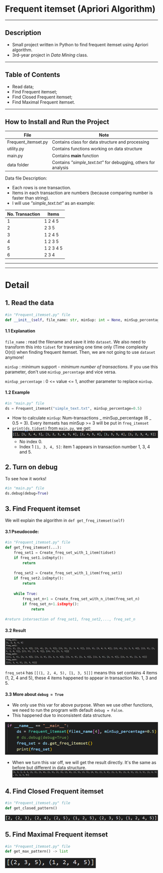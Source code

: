 # Frequent itemset (Apriori Algorithm)

---

## Description

- Small project written in Python to find frequent itemset using Apriori algorithm.
- 3rd-year project in _Data Mining_ class.

---

## Table of Contents

- Read data;
- Find Frequent itemset;
- Find Closed Frequent itemset;
- Find Maximal Frequent itemset.

---

## How to Install and Run the Project

| File                | Note                                                            |
| ------------------- | --------------------------------------------------------------- |
| Frequent_itemset.py | Contains class for data structure and processing                |
| utility.py          | Contains functions working on data structure                    |
| main.py             | Contains **main** function                                      |
| data folder         | Contains _"simple_text.txt"_ for debugging, others for analysis |

Data file Description:

- Each rows is one transaction.
- Items in each transaction are numbers (because comparing number is faster than string).
- I will use _"simple_text.txt"_ as an example:

| No. Transaction | Items     |
| --------------- | --------- |
| 1               | 1 2 4 5   |
| 2               | 2 3 5     |
| 3               | 1 2 4 5   |
| 4               | 1 2 3 5   |
| 5               | 1 2 3 4 5 |
| 6               | 2 3 4     |

---

---

# Detail

## 1. Read the data

```python
#in "Frequent_itemset.py" file
def __init__(self, file_name: str, minSup: int = None, minSup_percentage: float = None)
```

#### 1.1 Explanation

`file_name`
: read the filename and save it into `dataset`. We also need to transform this into `tidset` for traversing one time only (Time complexity O(n)) when finding frequent itemset. Then, we are not going to use `dataset` anymore!

`minSup`
: minimum support - _minimum number of transactions_. If you use this parameter, don't use `minSup_percentage` and vice versa.

`minSup_percentage`
: 0 <= value <= 1, another parameter to replace `minSup`.

#### 1.2 Example

```python
#in "main.py" file
ds = Frequent_itemset("simple_text.txt", minSup_percentage=0.5)
```

- How to calculate `minSup`: Num-transactions _ minSup_percentage (6 _ 0.5 = 3). Every itemsets has minSup >= 3 will be put in `freq_itemset`
- `print(ds.tidset)` from `main.py`, we get:
  ![tidset as list](./Screenshots/tidset_as_list.png)
  - No index 0.
  - Index 1 `[1, 3, 4, 5]`: item 1 appears in transaction number 1, 3, 4 and 5.

## 2. Turn on debug

To see how it works!

```python
#in "main.py" file
ds.debug(debug=True)
```

## 3. Find Frequent itemset

We will explain the algorithm in `def get_freq_itemset(self)`

#### 3.1 Pseudocode:

```python
#in "Frequent_itemset.py" file
def get_freq_itemset(...):
    freq_set1 = Create_freq_set_with_1_item(tidset)
    if freq_set1.isEmpty():
        return

    freq_set2 = Create_freq_set_with_1_item(freq_set1)
    if freq_set2.isEmpty():
        return

    while True:
        freq_set_n+1 = Create_freq_set_with_n_item(freq_set_n)
        if freq_set_n+1.isEmpty():
            return

#return intersection of freq_set1, freq_set2,..., freq_set_n
```

#### 3.2 Result

![Result of each "freq_set_n"](Screenshots/Result_of_each_freq_set_n.png)

`freq_set4` has `[[(1, 2, 4, 5), [1, 3, 5]]]` means this set contains 4 items (1, 2, 4 and 5), these 4 items happened to appear in transaction No. 1, 3 and 5.

#### 3.3 More about `debug = True`

- We only use this var for above purpose. When we use other functions, we need to run the program with default `debug = False`.
- This happened due to inconsistent data structure.

![debug=False](Screenshots/debug_equals_False.png)

- When we turn this var off, we will get the result directly. It's the same as before but different in data structure.
  ![Final result debug=False](Screenshots/final_result_debug_False.png)

## 4. Find Closed Frequent itemset

```python
#in "Frequent_itemset.py" file
def get_closed_pattern()
```

![Result of get_closed_pattern()](Screenshots/get_closed_pattern.png)

## 5. Find Maximal Frequent itemset

```python
#in "Frequent_itemset.py" file
def get_max_pattern() -> list
```

![Result of get_max_pattern()](Screenshots/get_max_pattern.png)
